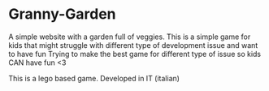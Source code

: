 # Granny-Garden

A simple website with a garden full of veggies.
This is a simple game for kids that might struggle with different type of development issue and want to have fun
Trying to make the best game for different type of issue so kids CAN have fun <3

This is a lego based game.
Developed in IT (italian)
